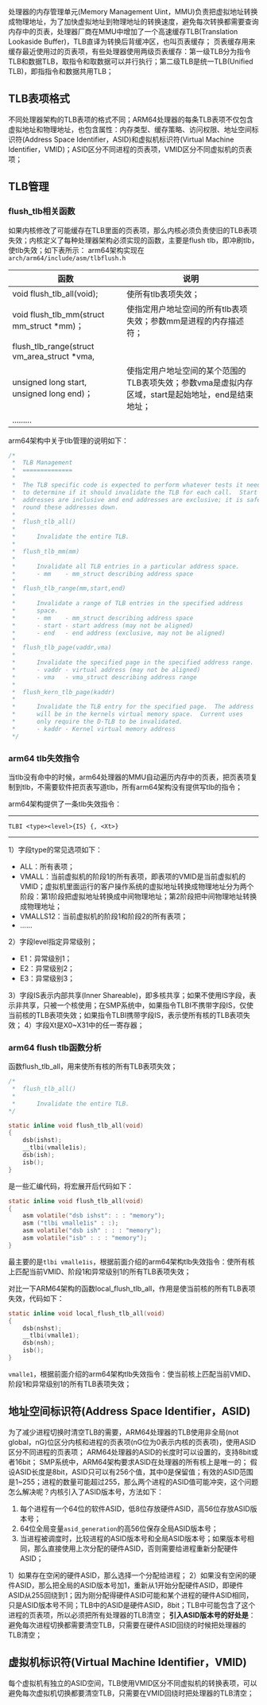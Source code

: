 处理器的内存管理单元(Memory Management Uint，MMU)负责把虚拟地址转换成物理地址，为了加快虚拟地址到物理地址的转换速度，避免每次转换都需要查询内存中的页表，处理器厂商在MMU中增加了一个高速缓存TLB(Translation Lookaside Buffer)，TLB直译为转换后背缓冲区，也叫页表缓存；
页表缓存用来缓存最近使用过的页表项，有些处理器使用两级页表缓存：第一级TLB分为指令TLB和数据TLB，取指令和取数据可以并行执行；第二级TLB是统一TLB(Unified TLB)，即指指令和数据共用TLB；
## TLB表项格式
不同处理器架构的TLB表项的格式不同；ARM64处理器的每条TLB表项不仅包含虚拟地址和物理地址，也包含属性：内存类型、缓存策略、访问权限、地址空间标识符(Address Space Identifier，ASID)和虚拟机标识符(Virtual Machine Identifier，VMID)；ASID区分不同进程的页表项，VMID区分不同虚拟机的页表项；
## TLB管理
### flush_tlb相关函数
如果内核修改了可能缓存在TLB里面的页表项，那么内核必须负责使旧的TLB表项失效；内核定义了每种处理器架构必须实现的函数，主要是flush tlb，即冲刷tlb，使tlb失效；如下表所示：
arm64架构实现在`arch/arm64/include/asm/tlbflush.h`

| 函数 | 说明 |
| --- | --- |
| void flush_tlb_all(void); | 使所有tlb表项失效； |
| void flush_tlb_mm(struct mm_struct *mm)； | 使指定用户地址空间的所有tlb表项失效；参数mm是进程的内存描述符； |
| flush_tlb_range(struct vm_area_struct *vma,
unsigned long start, unsigned long end)； | 使指定用户地址空间的某个范围的TLB表项失效；参数vma是虚拟内存区域，start是起始地址，end是结束地址； |
| ......... |  |


arm64架构中关于tlb管理的说明如下：
```c
/*
 *	TLB Management
 *	==============
 *
 *	The TLB specific code is expected to perform whatever tests it needs
 *	to determine if it should invalidate the TLB for each call.  Start
 *	addresses are inclusive and end addresses are exclusive; it is safe to
 *	round these addresses down.
 *
 *	flush_tlb_all()
 *
 *		Invalidate the entire TLB.
 *
 *	flush_tlb_mm(mm)
 *
 *		Invalidate all TLB entries in a particular address space.
 *		- mm	- mm_struct describing address space
 *
 *	flush_tlb_range(mm,start,end)
 *
 *		Invalidate a range of TLB entries in the specified address
 *		space.
 *		- mm	- mm_struct describing address space
 *		- start - start address (may not be aligned)
 *		- end	- end address (exclusive, may not be aligned)
 *
 *	flush_tlb_page(vaddr,vma)
 *
 *		Invalidate the specified page in the specified address range.
 *		- vaddr - virtual address (may not be aligned)
 *		- vma	- vma_struct describing address range
 *
 *	flush_kern_tlb_page(kaddr)
 *
 *		Invalidate the TLB entry for the specified page.  The address
 *		will be in the kernels virtual memory space.  Current uses
 *		only require the D-TLB to be invalidated.
 *		- kaddr - Kernel virtual memory address
 */
```
### arm64 tlb失效指令
当tlb没有命中的时候，arm64处理器的MMU自动遍历内存中的页表，把页表项复制到tlb，不需要软件把页表写道tlb，所有arm64架构没有提供写tlb的指令；

arm64架构提供了一条tlb失效指令：

---

`TLBI <type><level>{IS} {, <Xt>}`

---

1）字段type的常见选项如下：

- ALL：所有表项；
- VMALL：当前虚拟机的阶段1的所有表项，即表项的VMID是当前虚拟机的VMID；虚拟机里面运行的客户操作系统的虚拟地址转换成物理地址分为两个阶段：第1阶段把虚拟地址转换成中间物理地址；第2阶段把中间物理地址转换成物理地址；
- VMALLS12：当前虚拟机的阶段1和阶段2的所有表项；
- ......

2）字段level指定异常级别；

- E1：异常级别1；
- E2：异常级别2；
- E3：异常级别3；

3）字段IS表示内部共享(Inner Shareable)，即多核共享；如果不使用IS字段，表示非共享，只被一个核使用；在SMP系统中，如果指令TLBI不携带字段IS，仅使当前核的TLB表项失效；如果指令TLBI携带字段IS，表示使所有核的TLB表项失效；
4）字段Xt是X0~X31中的任一寄存器；
### arm64 flush tlb函数分析
函数flush_tlb_all，用来使所有核的所有TLB表项失效；
```c
/*
 *	flush_tlb_all()
 *
 *		Invalidate the entire TLB.
*/

static inline void flush_tlb_all(void)
{
	dsb(ishst);
	__tlbi(vmalle1is);
	dsb(ish);
	isb();
}
```
是一些汇编代码，将宏展开后代码如下：
```c
static inline void flush_tlb_all(void)
{
    asm volatile("dsb ishst": : : "memory");
    asm ("tlbi vmalle1is" : :);
    asm volatile("dsb ish" : : : "memory");
    asm volatile("isb" : : : "memory");
}
```
最主要的是`tlbi vmalle1is`，根据前面介绍的arm64架构tlb失效指令：使所有核上匹配当前VMID、阶段1和异常级别1的所有TLB表项失效；

对比一下ARM64架构的函数local_flush_tlb_all，作用是使当前核的所有TLB表项失效，代码如下：
```c
static inline void local_flush_tlb_all(void)
{
	dsb(nshst);
	__tlbi(vmalle1);
	dsb(nsh);
	isb();
}
```
`vmalle1`，根据前面介绍的arm64架构tlb失效指令：使当前核上匹配当前VMID、阶段1和异常级别1的所有TLB表项失效；
## 地址空间标识符(Address Space Identifier，ASID)
为了减少进程切换时清空TLB的需要，ARM64处理器的TLB使用非全局(not global，nG)位区分内核和进程的页表项(nG位为0表示内核的页表项)，使用ASID区分不同进程的页表项；
ARM64处理器的ASID的长度时可以设置的，支持8bit或者16bit；
SMP系统中，ARM64架构要求ASID在处理器的所有核上是唯一的；
假设ASID长度是8bit，ASID只可以有256个值，其中0是保留值；有效的ASID范围是1~255；进程的数量可能超过255，那么两个进程的ASID值可能冲突，这个问题怎么解决呢？内核引入了ASID版本号，方法如下：

1. 每个进程有一个64位的软件ASID，低8位存放硬件ASID，高56位存放ASID版本号；
2. 64位全局变量`asid_generation`的高56位保存全局ASID版本号；
3. 当进程被调度时，比较进程的ASID版本号和全局ASID版本号；如果版本号相同，那么直接使用上次分配的硬件ASID，否则需要给进程重新分配硬件ASID；

1）如果存在空闲的硬件ASID，那么选择一个分配给进程；
2）如果没有空闲的硬件ASID，那么把全局的ASID版本号加1，重新从1开始分配硬件ASID，即硬件ASID从255回绕到1；因为刚分配得硬件ASID可能和某个进程的硬件ASID相同，只是ASID版本号不同；TLB中的ASID是硬件ASID，8bit；TLB中可能包含了这个进程的页表项，所以必须把所有处理器的TLB清空；
**引入ASID版本号的好处是**：避免每次进程切换都需要清空TLB，只需要在硬件ASID回绕的时候把处理器的TLB清空；
## 虚拟机标识符(Virtual Machine Identifier，VMID)
每个虚拟机有独立的ASID空间，TLB使用VMID区分不同虚拟机的转换表项，可以避免每次虚拟机切换都要清空TLB，只需要在VMID回绕时把处理器的TLB清空；
